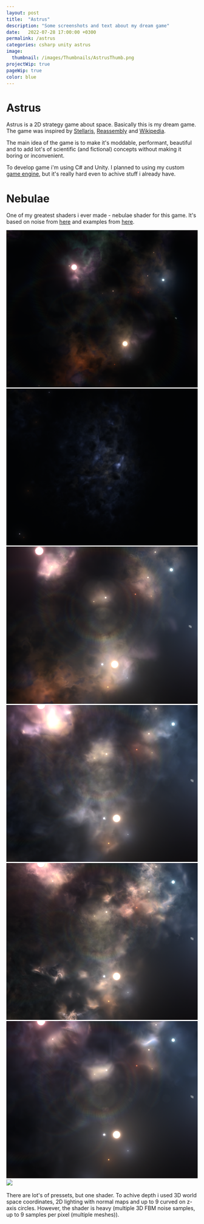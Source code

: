 ```yaml
---
layout: post
title:  "Astrus"
description: "Some screenshots and text about my dream game"
date:   2022-07-28 17:00:00 +0300
permalink: /astrus
categories: csharp unity astrus
image:
  thumbnail: /images/Thumbnails/AstrusThumb.png
projectWip: true
pageWip: true
color: blue
---
```


# Astrus
Astrus is a 2D strategy game about space. Basically this is my dream game. The game was inspired by [Stellaris][Stellaris], [Reassembly] and [Wikipedia][Wikipedia].

The main idea of the game is to make it's moddable, performant, beautiful and to add lot's of scientific (and fictional) concepts without making it boring or inconvenient.

To develop game i'm using C# and Unity. I planned to using my custom [game engine][Quartz], but it's really hard even to achive stuff i already have.

# Nebulae
One of my greatest shaders i ever made - nebulae shader for this game. It's based on noise from [here][IqNoise] and examples from [here][TheBookOfShadersNoise].

<img class="img-left" src="/images/../../../images/Astrus/Nebulae/n1.png">
<img class="img-right" src="/images/../../../images/Astrus/Nebulae/n2.png">

<img class="img-left" src="/images/../../../images/Astrus/Nebulae/n3.png">
<img class="img-right" src="/images/../../../images/Astrus/Nebulae/n4.png">

<img class="img-left" src="/images/../../../images/Astrus/Nebulae/n5.png">
<img class="img-right" src="/images/../../../images/Astrus/Nebulae/n6.png">

<img class="" src="/images/../../../images/Astrus/Other/g3.gif">

There are lot's of pressets, but one shader. To achive depth i used 3D world space coordinates, 2D lighting with normal maps and up to 9 curved on z-axis circles. However, the shader is heavy (multiple 3D FBM noise samples, up to 9 samples per pixel (multiple meshes)).

[Stellaris]: https://store.steampowered.com/app/281990/Stellaris/
[Reassembly]: https://store.steampowered.com/app/329130/Reassembly/
[Wikipedia]: https://www.wikipedia.org/
[Quartz]: https://github.com/firedef/Quartz
[IqNoise]: https://www.shadertoy.com/view/4sfGzS
[TheBookOfShadersNoise]: https://thebookofshaders.com/13/